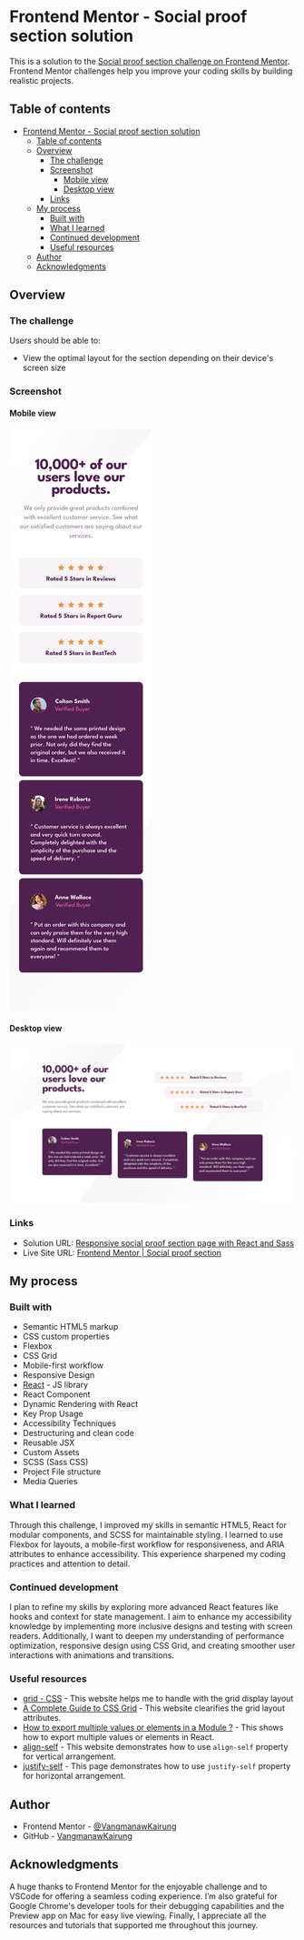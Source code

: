 # Frontend Mentor - Social proof section solution

This is a solution to the [Social proof section challenge on Frontend Mentor](https://www.frontendmentor.io/challenges/social-proof-section-6e0qTv_bA). Frontend Mentor challenges help you improve your coding skills by building realistic projects.

## Table of contents

- [Frontend Mentor - Social proof section solution](#frontend-mentor---social-proof-section-solution)
  - [Table of contents](#table-of-contents)
  - [Overview](#overview)
    - [The challenge](#the-challenge)
    - [Screenshot](#screenshot)
      - [Mobile view](#mobile-view)
      - [Desktop view](#desktop-view)
    - [Links](#links)
  - [My process](#my-process)
    - [Built with](#built-with)
    - [What I learned](#what-i-learned)
    - [Continued development](#continued-development)
    - [Useful resources](#useful-resources)
  - [Author](#author)
  - [Acknowledgments](#acknowledgments)

## Overview

### The challenge

Users should be able to:

- View the optimal layout for the section depending on their device's screen size

### Screenshot

#### Mobile view

![](./src/assets/screenshot/Mobile%20view.png)

#### Desktop view

![](./src/assets/screenshot/Desktop%20view.png)

### Links

- Solution URL: [Responsive social proof section page with React and Sass](https://www.frontendmentor.io/solutions/responsive-social-proof-section-page-with-react-and-sass-_OgQ1_ngxG)
- Live Site URL: [Frontend Mentor | Social proof section](https://github.com/VangmanawKairung/Frontend-Mentor_social-proof-section)

## My process

### Built with

- Semantic HTML5 markup
- CSS custom properties
- Flexbox
- CSS Grid
- Mobile-first workflow
- Responsive Design
- [React](https://reactjs.org/) - JS library
- React Component
- Dynamic Rendering with React
- Key Prop Usage
- Accessibility Techniques
- Destructuring and clean code
- Reusable JSX
- Custom Assets
- SCSS (Sass CSS)
- Project File structure
- Media Queries

### What I learned

Through this challenge, I improved my skills in semantic HTML5, React for modular components, and SCSS for maintainable styling. I learned to use Flexbox for layouts, a mobile-first workflow for responsiveness, and ARIA attributes to enhance accessibility. This experience sharpened my coding practices and attention to detail.

### Continued development

I plan to refine my skills by exploring more advanced React features like hooks and context for state management. I aim to enhance my accessibility knowledge by implementing more inclusive designs and testing with screen readers. Additionally, I want to deepen my understanding of performance optimization, responsive design using CSS Grid, and creating smoother user interactions with animations and transitions.

### Useful resources

- [grid - CSS](https://developer.mozilla.org/en-US/docs/Web/CSS/grid) - This website helps me to handle with the grid display layout
- [A Complete Guide to CSS Grid](https://css-tricks.com/snippets/css/complete-guide-grid/) - This website clearifies the grid layout attributes.
- [How to export multiple values or elements in a Module ?](https://www.geeksforgeeks.org/how-to-export-multiple-values-or-elements-in-a-module/) - This shows how to export multiple values or elements in React.
- [align-self](https://developer.mozilla.org/en-US/docs/Web/CSS/align-self) - This website demonstrates how to use `align-self` property for vertical arrangement.
- [justify-self](https://developer.mozilla.org/en-US/docs/Web/CSS/justify-self) - This page demonstrates how to use `justify-self` property for horizontal arrangement.

## Author

- Frontend Mentor - [@VangmanawKairung](https://www.frontendmentor.io/profile/VangmanawKairung)
- GitHub - [VangmanawKairung](https://github.com/VangmanawKairung)

## Acknowledgments

A huge thanks to Frontend Mentor for the enjoyable challenge and to VSCode for offering a seamless coding experience. I’m also grateful for Google Chrome's developer tools for their debugging capabilities and the Preview app on Mac for easy live viewing. Finally, I appreciate all the resources and tutorials that supported me throughout this journey.
